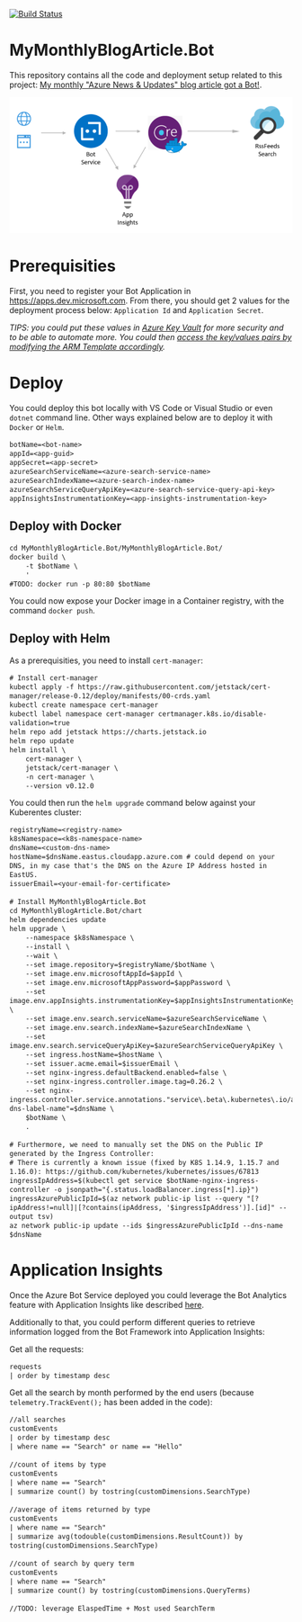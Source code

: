 [![Build Status](https://dev.azure.com/mabenoit-ms/MyOwnBacklog/_apis/build/status/MyMonthlyBlogArticle.Bot?branchName=dotnetcore)](https://dev.azure.com/mabenoit-ms/MyOwnBacklog/_build/latest?definitionId=111&branchName=dotnetcore)

# MyMonthlyBlogArticle.Bot

This repository contains all the code and deployment setup related to this project: [My monthly "Azure News & Updates" blog article got a Bot!](https://alwaysupalwayson.blogspot.com/2018/04/my-monthly-azure-news-updates-blog.html).

![Flow & Architecture diagram](./FlowAndArchitecture.PNG "Flow & Architecture diagram")

# Prerequisities

First, you need to register your Bot Application in https://apps.dev.microsoft.com. From there, you should get 2 values for the deployment process below: `Application Id` and `Application Secret`.

_TIPS: you could put these values in [Azure Key Vault](https://docs.microsoft.com/en-us/azure/key-vault/key-vault-whatis) for more security and to be able to automate more. You could then [access the key/values pairs by modifying the ARM Template accordingly](https://docs.microsoft.com/en-us/azure/azure-resource-manager/resource-manager-keyvault-parameter)._

# Deploy

You could deploy this bot locally with VS Code or Visual Studio or even `dotnet` command line. Other ways explained below are to deploy it with `Docker` or `Helm`.

```
botName=<bot-name>
appId=<app-guid>
appSecret=<app-secret>
azureSearchServiceName=<azure-search-service-name>
azureSearchIndexName=<azure-search-index-name>
azureSearchServiceQueryApiKey=<azure-search-service-query-api-key>
appInsightsInstrumentationKey=<app-insights-instrumentation-key>
```

## Deploy with Docker

```
cd MyMonthlyBlogArticle.Bot/MyMonthlyBlogArticle.Bot/
docker build \
    -t $botName \
    '
#TODO: docker run -p 80:80 $botName
```

You could now expose your Docker image in a Container registry, with the command `docker push`.

## Deploy with Helm

As a prerequisities, you need to install `cert-manager`:
```
# Install cert-manager
kubectl apply -f https://raw.githubusercontent.com/jetstack/cert-manager/release-0.12/deploy/manifests/00-crds.yaml
kubectl create namespace cert-manager
kubectl label namespace cert-manager certmanager.k8s.io/disable-validation=true
helm repo add jetstack https://charts.jetstack.io
helm repo update
helm install \
    cert-manager \
    jetstack/cert-manager \
    -n cert-manager \
    --version v0.12.0
```

You could then run the `helm upgrade` command below against your Kuberentes cluster:

```
registryName=<registry-name>
k8sNamespace=<k8s-namespace-name>
dnsName=<custom-dns-name>
hostName=$dnsName.eastus.cloudapp.azure.com # could depend on your DNS, in my case that's the DNS on the Azure IP Address hosted in EastUS.
issuerEmail=<your-email-for-certificate>

# Install MyMonthlyBlogArticle.Bot
cd MyMonthlyBlogArticle.Bot/chart
helm dependencies update
helm upgrade \
    --namespace $k8sNamespace \
    --install \
    --wait \
    --set image.repository=$registryName/$botName \
    --set image.env.microsoftAppId=$appId \
    --set image.env.microsoftAppPassword=$appPassword \
    --set image.env.appInsights.instrumentationKey=$appInsightsInstrumentationKey \
    --set image.env.search.serviceName=$azureSearchServiceName \
    --set image.env.search.indexName=$azureSearchIndexName \
    --set image.env.search.serviceQueryApiKey=$azureSearchServiceQueryApiKey \
    --set ingress.hostName=$hostName \
    --set issuer.acme.email=$issuerEmail \
    --set nginx-ingress.defaultBackend.enabled=false \
    --set nginx-ingress.controller.image.tag=0.26.2 \
    --set nginx-ingress.controller.service.annotations."service\.beta\.kubernetes\.io/azure-dns-label-name"=$dnsName \
    $botName \
    .

# Furthermore, we need to manually set the DNS on the Public IP generated by the Ingress Controller:
# There is currently a known issue (fixed by K8S 1.14.9, 1.15.7 and 1.16.0): https://github.com/kubernetes/kubernetes/issues/67813
ingressIpAddress=$(kubectl get service $botName-nginx-ingress-controller -o jsonpath="{.status.loadBalancer.ingress[*].ip}")
ingressAzurePublicIpId=$(az network public-ip list --query "[?ipAddress!=null]|[?contains(ipAddress, '$ingressIpAddress')].[id]" --output tsv)
az network public-ip update --ids $ingressAzurePublicIpId --dns-name $dnsName
```

# Application Insights

Once the Azure Bot Service deployed you could leverage the Bot Analytics feature with Application Insights like described [here](https://docs.microsoft.com/azure/bot-service/bot-service-manage-analytics).

Additionally to that, you could perform different queries to retrieve information logged from the Bot Framework into Application Insights:

Get all the requests:
```
requests
| order by timestamp desc
```

Get all the search by month performed by the end users (because `telemetry.TrackEvent();` has been added in the code):
```
//all searches
customEvents
| order by timestamp desc 
| where name == "Search" or name == "Hello"

//count of items by type
customEvents
| where name == "Search" 
| summarize count() by tostring(customDimensions.SearchType)

//average of items returned by type
customEvents
| where name == "Search" 
| summarize avg(todouble(customDimensions.ResultCount)) by tostring(customDimensions.SearchType)

//count of search by query term
customEvents
| where name == "Search" 
| summarize count() by tostring(customDimensions.QueryTerms)

//TODO: leverage ElaspedTime + Most used SearchTerm
```
